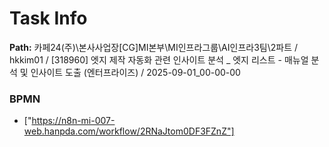 # Task Info

**Path:** 카페24(주)\본사사업장\[CG]MI본부\MI인프라그룹\AI인프라3팀\2파트 / hkkim01 / [318960] 엣지 제작 자동화 관련 인사이트 분석 _ 엣지 리스트 - 매뉴얼 분석 및 인사이트 도출 (엔터프라이즈) / 2025-09-01_00-00-00

### BPMN
- ["https://n8n-mi-007-web.hanpda.com/workflow/2RNaJtom0DF3FZnZ"]

